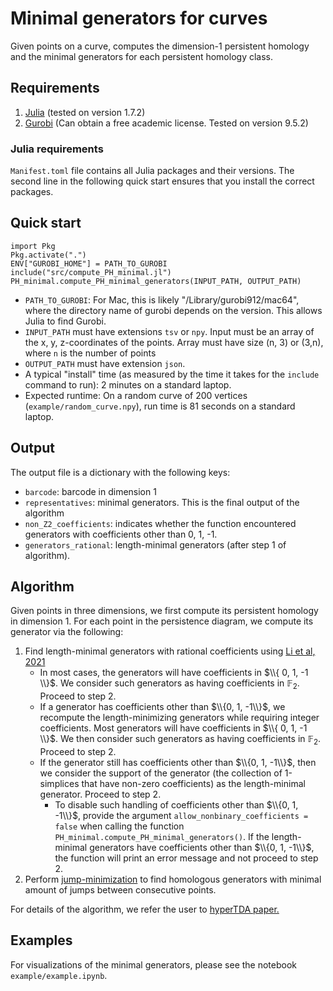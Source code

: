 # Minimal generators for curves
Given points on a curve, computes the dimension-1 persistent homology and the minimal generators for each persistent homology class. 

## Requirements
1. [Julia](https://julialang.org/downloads/) (tested on version 1.7.2)
2. [Gurobi](https://www.gurobi.com/academia/academic-program-and-licenses/) (Can obtain a free academic license. Tested on version 9.5.2)

### Julia requirements
`Manifest.toml` file contains all Julia packages and their versions. The second line in the following quick start ensures that you install the correct packages. 

## Quick start

```
import Pkg
Pkg.activate(".")
ENV["GUROBI_HOME"] = PATH_TO_GUROBI
include("src/compute_PH_minimal.jl")
PH_minimal.compute_PH_minimal_generators(INPUT_PATH, OUTPUT_PATH)
```
* `PATH_TO_GUROBI`: For Mac, this is likely "/Library/gurobi912/mac64", where the directory name of gurobi depends on the version. This allows Julia to find Gurobi. 
* `INPUT_PATH` must have extensions `tsv` or `npy`. Input must be an array of the x, y, z-coordinates of the points. Array must have size (n, 3) or (3,n), where `n` is the number of points
* `OUTPUT_PATH` must have extension `json`.
* A typical "install" time (as measured by the time it takes for the `include` command to run): 2 minutes on a standard laptop. 
* Expected runtime: On a random curve of 200 vertices (`example/random_curve.npy`), run time is 81 seconds on a standard laptop. 

## Output
The output file is a dictionary with the following keys:
* `barcode`: barcode in dimension 1
* `representatives`: minimal generators. This is the final output of the algorithm 
* `non_Z2_coefficients`: indicates whether the function encountered generators with coefficients other than 0, 1, -1. 
* `generators_rational`: length-minimal generators (after step 1 of algorithm).

## Algorithm 
Given points in three dimensions, we first compute its persistent homology in dimension 1. For each point in the persistence diagram, we compute its generator via the following:

1. Find length-minimal generators with rational coefficients using [Li et al, 2021](https://github.com/TDAMinimalGeneratorResearch/minimal-generator) 
	* In most cases, the generators will have coefficients in $\\{ 0, 1, -1 \\}$. We consider such generators as having coefficients in $\mathbb{F}_2$. Proceed to step 2.
	* If a generator has coefficients other than $\\{0, 1, -1\\}$, we recompute the length-minimizing generators while requiring integer coefficients. Most generators will have coefficients in $\\{ 0, 1, -1 \\}$. We then consider such generators as having coefficients in $\mathbb{F}_2$. Proceed to step 2.
	* If the generator still has coefficients other than $\\{0, 1, -1\\}$, then we consider the support of the generator (the collection of 1-simplices that have non-zero coefficients) as the length-minimal generator. Proceed to step 2.
		* To disable such handling of coefficients other than $\\{0, 1, -1\\}$, provide the argument `allow_nonbinary_coefficients = false` when calling the function `PH_minimal.compute_PH_minimal_generators()`. If the length-minimal generators have coefficients other than $\\{0, 1, -1\\}$, the function will print an error message and not proceed to step 2.
2. Perform [jump-minimization](https://dl.acm.org/doi/pdf/10.4108/eai.3-12-2015.2262453) to find homologous generators with minimal amount of jumps between consecutive points. 

For details of the algorithm, we refer the user to  [hyperTDA paper.](https://arxiv.org/abs/2210.07545)


## Examples
For visualizations of the minimal generators, please see the notebook `example/example.ipynb`.
